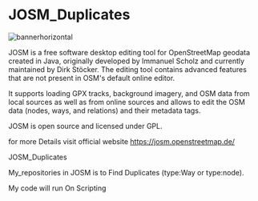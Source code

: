 # JOSM_Duplicates
![bannerhorizontal](https://user-images.githubusercontent.com/94969445/143240857-2181a9bc-9141-4101-b3d6-21d483087ec4.jpg)


JOSM is a free software desktop editing tool for OpenStreetMap geodata created in Java, originally developed by Immanuel Scholz and currently maintained by Dirk Stöcker. The editing tool contains advanced features that are not present in OSM's default online editor.

It supports loading GPX tracks, background imagery, and OSM data from local sources as well as from online sources and allows to edit the OSM data (nodes, ways, and relations) and their metadata tags.

JOSM is open source and licensed under GPL.

for more Details visit official website https://josm.openstreetmap.de/

JOSM_Duplicates

My_repositories in JOSM is to Find Duplicates (type:Way or type:node).

My code will run On Scripting


